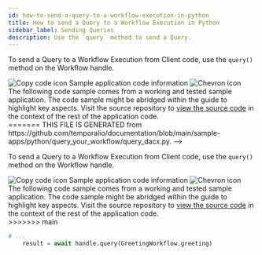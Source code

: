 ```yaml
---
id: how-to-send-a-query-to-a-workflow-execution-in-python
title: How to send a Query to a Workflow Execution in Python
sidebar_label: Sending Queries
description: Use the `query` method to send a Query.
---
```


<!-- DO NOT EDIT THIS FILE DIRECTLY.
<<<<<<< HEAD
THIS FILE IS GENERATED from https://github.com/temporalio/documentation-samples-python/blob/workflow-update/query_your_workflow/query_dacx.py. -->

To send a Query to a Workflow Execution from Client code, use the `query()` method on the Workflow handle.

<div class="copycode-notice-container"><div class="copycode-notice"><img data-style="copycode-icon" src="/icons/copycode.png" alt="Copy code icon" /> Sample application code information <img id="i-id-1026849624" data-event="clickable-copycode-info" data-style="chevron-icon" src="/icons/chevron.png" alt="Chevron icon" /></div><div id="copycode-info-id-1026849624" class="copycode-info">The following code sample comes from a working and tested sample application. The code sample might be abridged within the guide to highlight key aspects. Visit the source repository to <a href="https://github.com/temporalio/documentation-samples-python/blob/workflow-update/query_your_workflow/query_dacx.py">view the source code</a> in the context of the rest of the application code.</div></div>
=======
THIS FILE IS GENERATED from https://github.com/temporalio/documentation/blob/main/sample-apps/python/query_your_workflow/query_dacx.py. -->

To send a Query to a Workflow Execution from Client code, use the `query()` method on the Workflow handle.

<div class="copycode-notice-container"><div class="copycode-notice"><img data-style="copycode-icon" src="/icons/copycode.png" alt="Copy code icon" /> Sample application code information <img id="i-id-16015440" data-event="clickable-copycode-info" data-style="chevron-icon" src="/icons/chevron.png" alt="Chevron icon" /></div><div id="copycode-info-id-16015440" class="copycode-info">The following code sample comes from a working and tested sample application. The code sample might be abridged within the guide to highlight key aspects. Visit the source repository to <a href="https://github.com/temporalio/documentation/blob/main/sample-apps/python/query_your_workflow/query_dacx.py">view the source code</a> in the context of the rest of the application code.</div></div>
>>>>>>> main

```python
# ...
    result = await handle.query(GreetingWorkflow.greeting)
```
